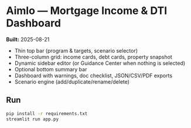 # Aimlo — Mortgage Income & DTI Dashboard
**Built:** 2025-08-21

- Thin top bar (program & targets, scenario selector)
- Three-column grid: income cards, debt cards, property snapshot
- Dynamic sidebar editor (or Guidance Center when nothing is selected)
- Optional bottom summary bar
- Dashboard with warnings, doc checklist, JSON/CSV/PDF exports
- Scenario engine (add/duplicate/rename/delete)

## Run
```bash
pip install -r requirements.txt
streamlit run app.py
```

